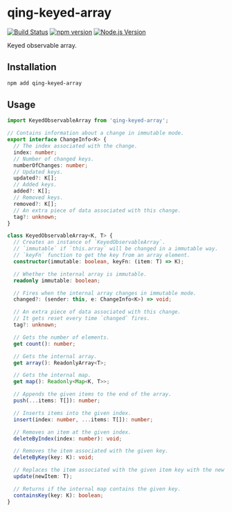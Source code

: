 # qing-keyed-array

[![Build Status](https://github.com/mgenware/qing-keyed-array/workflows/Build/badge.svg)](https://github.com/mgenware/qing-keyed-array/actions)
[![npm version](https://img.shields.io/npm/v/qing-keyed-array.svg?style=flat-square)](https://npmjs.com/package/qing-keyed-array)
[![Node.js Version](http://img.shields.io/node/v/qing-keyed-array.svg?style=flat-square)](https://nodejs.org/en/)

Keyed observable array.

## Installation

```sh
npm add qing-keyed-array
```

## Usage

```ts
import KeyedObservableArray from 'qing-keyed-array';

// Contains information about a change in immutable mode.
export interface ChangeInfo<K> {
  // The index associated with the change.
  index: number;
  // Number of changed keys.
  numberOfChanges: number;
  // Updated keys.
  updated?: K[];
  // Added keys.
  added?: K[];
  // Removed keys.
  removed?: K[];
  // An extra piece of data associated with this change.
  tag?: unknown;
}

class KeyedObservableArray<K, T> {
  // Creates an instance of `KeyedObservableArray`.
  // `immutable` if `this.array` will be changed in a immutable way.
  // `keyFn` function to get the key from an array element.
  constructor(immutable: boolean, keyFn: (item: T) => K);

  // Whether the internal array is immutable.
  readonly immutable: boolean;

  // Fires when the internal array changes in immutable mode.
  changed?: (sender: this, e: ChangeInfo<K>) => void;

  // An extra piece of data associated with this change.
  // It gets reset every time `changed` fires.
  tag?: unknown;

  // Gets the number of elements.
  get count(): number;

  // Gets the internal array.
  get array(): ReadonlyArray<T>;

  // Gets the internal map.
  get map(): Readonly<Map<K, T>>;

  // Appends the given items to the end of the array.
  push(...items: T[]): number;

  // Inserts items into the given index.
  insert(index: number, ...items: T[]): number;

  // Removes an item at the given index.
  deleteByIndex(index: number): void;

  // Removes the item associated with the given key.
  deleteByKey(key: K): void;

  // Replaces the item associated with the given item key with the new item.
  update(newItem: T);

  // Returns if the internal map contains the given key.
  containsKey(key: K): boolean;
}
```
